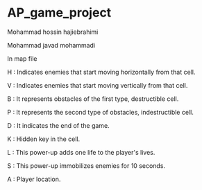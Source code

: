 # AP_game_project
Mohammad hossin hajiebrahimi

Mohammad javad mohammadi

In map file

H : Indicates enemies that start moving horizontally from that cell.

V : Indicates enemies that start moving vertically from that cell.

B : It represents obstacles of the first type, destructible cell.

P : It represents the second type of obstacles, indestructible cell.

D : It indicates the end of the game.

K : Hidden key in the cell.

L : This power-up adds one life to the player's lives.

S : This power-up immobilizes enemies for 10 seconds.

A : Player location.
